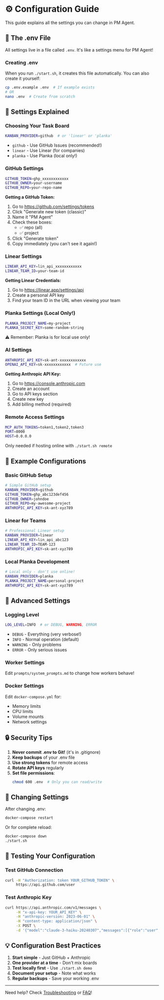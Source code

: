 # ⚙️ Configuration Guide

This guide explains all the settings you can change in PM Agent.

## 📄 The .env File

All settings live in a file called `.env`. It's like a settings menu for PM Agent!

### Creating .env

When you run `./start.sh`, it creates this file automatically. You can also create it yourself:

```bash
cp .env.example .env  # If example exists
# OR
nano .env  # Create from scratch
```

## 🔧 Settings Explained

### Choosing Your Task Board

```bash
KANBAN_PROVIDER=github  # or 'linear' or 'planka'
```

- `github` - Use GitHub Issues (recommended!)
- `linear` - Use Linear (for companies)
- `planka` - Use Planka (local only!)

### GitHub Settings

```bash
GITHUB_TOKEN=ghp_xxxxxxxxxxxx
GITHUB_OWNER=your-username
GITHUB_REPO=your-repo-name
```

**Getting a GitHub Token:**
1. Go to https://github.com/settings/tokens
2. Click "Generate new token (classic)"
3. Name it "PM Agent"
4. Check these boxes:
   - ✅ repo (all)
   - ✅ project
5. Click "Generate token"
6. Copy immediately (you can't see it again!)

### Linear Settings

```bash
LINEAR_API_KEY=lin_api_xxxxxxxxxxxx
LINEAR_TEAM_ID=your-team-id
```

**Getting Linear Credentials:**
1. Go to https://linear.app/settings/api
2. Create a personal API key
3. Find your team ID in the URL when viewing your team

### Planka Settings (Local Only!)

```bash
PLANKA_PROJECT_NAME=my-project
PLANKA_SECRET_KEY=some-random-string
```

⚠️ Remember: Planka is for local use only!

### AI Settings

```bash
ANTHROPIC_API_KEY=sk-ant-xxxxxxxxxxxx
OPENAI_API_KEY=sk-xxxxxxxxxxxx  # Future use
```

**Getting Anthropic API Key:**
1. Go to https://console.anthropic.com
2. Create an account
3. Go to API keys section
4. Create new key
5. Add billing method (required)

### Remote Access Settings

```bash
MCP_AUTH_TOKENS=token1,token2,token3
PORT=8000
HOST=0.0.0.0
```

Only needed if hosting online with `./start.sh remote`

## 📝 Example Configurations

### Basic GitHub Setup

```bash
# Simple GitHub setup
KANBAN_PROVIDER=github
GITHUB_TOKEN=ghp_abc123def456
GITHUB_OWNER=johndoe
GITHUB_REPO=my-awesome-project
ANTHROPIC_API_KEY=sk-ant-xyz789
```

### Linear for Teams

```bash
# Professional Linear setup
KANBAN_PROVIDER=linear
LINEAR_API_KEY=lin_api_abc123
LINEAR_TEAM_ID=TEAM-123
ANTHROPIC_API_KEY=sk-ant-xyz789
```

### Local Planka Development

```bash
# Local only - don't use online!
KANBAN_PROVIDER=planka
PLANKA_PROJECT_NAME=personal-project
ANTHROPIC_API_KEY=sk-ant-xyz789
```

## 🎯 Advanced Settings

### Logging Level

```bash
LOG_LEVEL=INFO  # or DEBUG, WARNING, ERROR
```

- `DEBUG` - Everything (very verbose!)
- `INFO` - Normal operation (default)
- `WARNING` - Only problems
- `ERROR` - Only serious issues

### Worker Settings

Edit `prompts/system_prompts.md` to change how workers behave!

### Docker Settings

Edit `docker-compose.yml` for:
- Memory limits
- CPU limits
- Volume mounts
- Network settings

## 🔒 Security Tips

1. **Never commit .env to Git!** (it's in .gitignore)
2. **Keep backups** of your .env file
3. **Use strong tokens** for remote access
4. **Rotate API keys** regularly
5. **Set file permissions**:
   ```bash
   chmod 600 .env  # Only you can read/write
   ```

## 🔄 Changing Settings

After changing .env:

```bash
docker-compose restart
```

Or for complete reload:

```bash
docker-compose down
./start.sh
```

## 🧪 Testing Your Configuration

### Test GitHub Connection
```bash
curl -H "Authorization: token YOUR_GITHUB_TOKEN" \
     https://api.github.com/user
```

### Test Anthropic Key
```bash
curl https://api.anthropic.com/v1/messages \
     -H "x-api-key: YOUR_API_KEY" \
     -H "anthropic-version: 2023-06-01" \
     -H "content-type: application/json" \
     -X POST \
     -d '{"model":"claude-3-haiku-20240307","messages":[{"role":"user","content":"Hi"}],"max_tokens":10}'
```

## 💡 Configuration Best Practices

1. **Start simple** - Just GitHub + Anthropic
2. **One provider at a time** - Don't mix boards
3. **Test locally first** - Use `./start.sh demo`
4. **Document your setup** - Note what works
5. **Regular backups** - Save your working .env

---

Need help? Check [Troubleshooting](troubleshooting.md) or [FAQ](faq.md)!